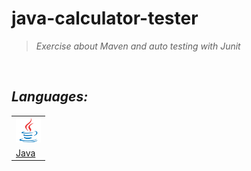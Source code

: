 # java-calculator-tester
> *_Exercise about Maven and auto testing with Junit_* 


<br />

## *_Languages:_*

<table>
  <tbody>
    <tr>
      <td>
        <img width="40px" heigth="40px"src="https://github.com/ValerioGc/ValerioGc/blob/29b3d9ae67a61a10998eeaf08d493e43309bd043/assets/skills&tools/skills/java.svg" alt="Java"
      </td>
    </tr>
    <tr>
      <td>
        <a href="https://www.java.com/it/">Java</a>
      </td>
    </tr>
  </tbody>
</table>
